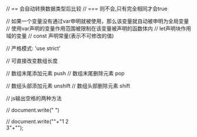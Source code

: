 // == 会自动转换数据类型后比较
// === 则不会,只有完全相同才会true


// 如果一个变量没有通过var申明就被使用，那么该变量就自动被申明为全局变量
// 使用var声明的变量作用范围被限制在该变量被声明的函数体内
// let声明块作用域的变量
// const 声明常量(表示不可修改的值)

// 严格模式: 'use strict'

// 可直接改变数组长度

// 数组末尾添加元素 push
// 数组末尾删除元素 pop

// 数组头部添加元素 unshift
// 数组头部删除元素 shift


// js输出空格的两种方法

// document.write("&nbsp;")

// document.write("<span style='white-space:pre;'>"+"1   2   3"+"</span>");